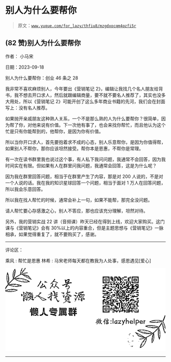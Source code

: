 # 别人为什么要帮你

> 原文：[`www.yuque.com/for_lazy/thfiu8/mzgdxocqm4qzfi5r`](https://www.yuque.com/for_lazy/thfiu8/mzgdxocqm4qzfi5r)

## (82 赞)别人为什么要帮你

作者： 小马宋

日期：2023-09-18

别人为什么要帮你：创业 46 条之 28

我非常不喜欢麻烦别人，今年要出《营销笔记 2》，编辑让我找几个名人朋友给背书，我不想去开口求人，然后就跟编辑商量，要不就不要名人推荐了，其实也没多大用处，所以《营销笔记 2》可能开创了这么多年商业书籍的先河，我们会在封面写上：没有名人推荐。

如果抛开亲戚朋友这种熟人关系，一个不是那么熟的人为什么要帮你？很简单，因为帮了你，对他来说有价值。下一次他有事了，也会来找你帮忙，而且他认为这个忙是只有你能帮到的，他帮你，是因为你有价值。

所以当你开口求人，首先要抱着求不成的心态，别人乐意帮你，是因为你值得帮，如果别人不帮你，那你应该坦然接受。帮你本是恩惠，不帮你是常理。

有一次在读书群里我也说过这个事，有人私下我问问题，我通常不会回答，因为我时间实在有限。但如果有人在群里问我问题，我通常会回答，这是为什么呢？

因为我在群里回答问题，相当于在群里产生了内容，那是对 200 人说的，不是对一个人说的话。我在我的知识星球回答一个问题，相当于面对 1 万人在回答问题，所以我会乐意回答。

所以我在找人帮忙的时候，通常会补上一句，如果不能帮，那完全没问题。

请人帮忙要心存感激之心，别人不答应，那也应该充分理解，坦然对待。

另外，我的营销实战 22 讲（音频课）昨天已经在得到上线，欢迎大家购买。这门课与《营销笔记》会有 30%以上的内容重合，但是主题思想与《营销笔记》一脉相承，如果觉得重复了，就不要购买了，感谢。

* * *

评论区：

乘风 : 帮忙是恩惠
林希 : 马宋老师每天都在教我为人处事，感恩遇见[爱心]

![](img/1c37d505930596d12a88ab23e11aa07a.png)

* * *
